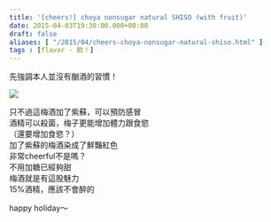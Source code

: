 ```yaml
---
title: '[cheers!] choya nonsugar natural SHISO (with fruit)'
date: 2015-04-03T19:30:00.000+08:00
draft: false
aliases: [ "/2015/04/cheers-choya-nonsugar-natural-shiso.html" ]
tags : [flavor - 飲！]
---
```


先強調本人並沒有酗酒的習慣！  

[![](https://farm8.staticflickr.com/7612/16765879869_7a14f85b9d_z.jpg)](https://farm8.staticflickr.com/7612/16765879869_7a14f85b9d_z.jpg)

只不過這梅酒加了紫蘇，可以預防感冒  
酒精可以殺菌，梅子更能增加體力跟食慾  
（還要增加食慾？）  
加了紫蘇的梅酒染成了鮮豔紅色  
非常cheerful不是嗎？  
不用加糖已經夠甜  
梅酒就是有這股魅力  
15%酒精，應該不會醉的  
  
happy holiday～